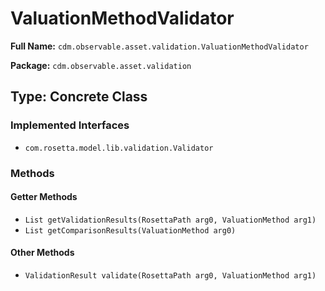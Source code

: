 # ValuationMethodValidator

**Full Name:** `cdm.observable.asset.validation.ValuationMethodValidator`

**Package:** `cdm.observable.asset.validation`

## Type: Concrete Class

### Implemented Interfaces

- `com.rosetta.model.lib.validation.Validator`

### Methods

#### Getter Methods

- `List getValidationResults(RosettaPath arg0, ValuationMethod arg1)`
- `List getComparisonResults(ValuationMethod arg0)`

#### Other Methods

- `ValidationResult validate(RosettaPath arg0, ValuationMethod arg1)`

